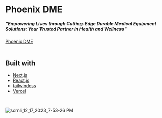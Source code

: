 <div>
    <h1>Phoenix DME</h1>
    <h5>"Empowering Lives through Cutting-Edge Durable Medical Equipment Solutions: Your Trusted Partner in Health and Wellness"</h5>
</div>

<div>
  <a href="https://phoenix-dme.vercel.app">Phoenix DME</a>
</div>
<br/>

## Built with

- [Next.js](https://nextjs.org)
- [React.js](https://react.dev)
- [tailwindcss](https://tailwindcss.com)
- [Vercel](https://vercel.com?utm_source=envshare)

<br/>

![scrnli_12_17_2023_7-53-26 PM](https://github.com/samuel-ma/phoenix/assets/82509653/fc5e5e01-7f62-4143-8da6-91b544157532)
